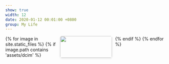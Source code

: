 ```yaml
---
show: true
width: 12
date: 2020-01-12 00:01:00 +0800
group: My Life
---
```

<style>
  .gallery {
    display: grid;
    grid-template-columns: repeat(auto-fit, minmax(100px, 1fr));
    grid-gap: 10px; /* 间隔 */
  }
  .gallery img {
    width: 100%;
    height: auto;
    border-radius: 5px;
    box-shadow: 0 2px 5px rgba(0,0,0,0.1); /* 可选：为图片添加阴影 */
  }
</style>
<div class="gallery">
  {% for image in site.static_files %}
    {% if image.path contains 'assets/dcim' %}
      <img src="{{ image.path | relative_url }}" class="img-fluid rounded">
    {% endif %}
  {% endfor %}
</div>
